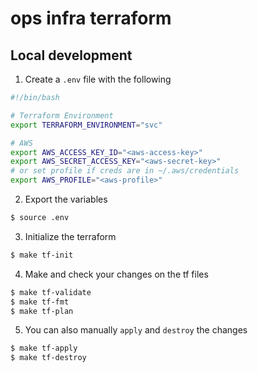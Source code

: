 # ops infra terraform

## Local development

1. Create a `.env` file with the following

```bash
#!/bin/bash

# Terraform Environment
export TERRAFORM_ENVIRONMENT="svc"

# AWS
export AWS_ACCESS_KEY_ID="<aws-access-key>"
export AWS_SECRET_ACCESS_KEY="<aws-secret-key>"
# or set profile if creds are in ~/.aws/credentials
export AWS_PROFILE="<aws-profile>"    


```

2. Export the variables

```bash
$ source .env
```

3. Initialize the terraform

```bash
$ make tf-init
```

4. Make and check your changes on the tf files

```bash
$ make tf-validate
$ make tf-fmt
$ make tf-plan
```

5. You can also manually `apply` and `destroy` the changes

```bash
$ make tf-apply
$ make tf-destroy
```


